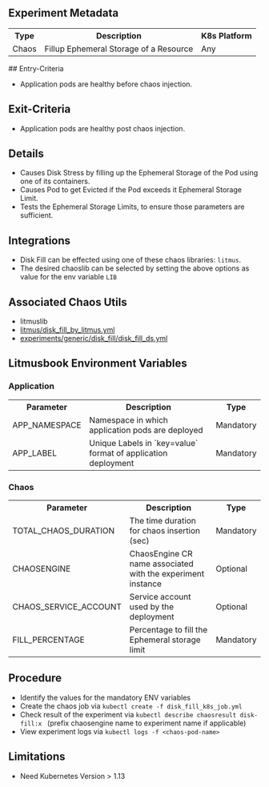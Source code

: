 ## Experiment Metadata

<table>
<tr>
<th> Type </th>
<th>  Description  </th>
<th> K8s Platform </th>
</tr>
<tr>
<td> Chaos </td>
<td> Fillup Ephemeral Storage of a Resource </td>
<td> Any </td>
</tr>
</table>
## Entry-Criteria

-  Application pods are healthy before chaos injection.

## Exit-Criteria

-  Application pods are healthy post chaos injection.

## Details

-  Causes Disk Stress by filling up the Ephemeral Storage of the Pod using one of its containers.
-  Causes Pod to get Evicted if the Pod exceeds it Ephemeral Storage Limit.
-  Tests the Ephemeral Storage Limits, to ensure those parameters are sufficient.

## Integrations

-  Disk Fill can be effected using one of these chaos libraries: `litmus`.
-  The desired chaoslib can be selected by setting the above options as value for the env variable `LIB`

## Associated Chaos Utils 

-  litmuslib
  -  [litmus/disk_fill_by_litmus.yml](/chaoslib/litmus/disk_fill_by_litmus.yml)
  -  [experiments/generic/disk_fill/disk_fill_ds.yml](/experiments/generic/disk_fill/disk_fill_ds.yml)

## Litmusbook Environment Variables

### Application

<table>
<tr>
<th>  Parameter   </t>
<th>  Description    </th>
<th>  Type  </th>
</tr>
<tr> 
<td> APP_NAMESPACE </td>
<td> Namespace in which application pods are deployed  </td>
<td> Mandatory  </td>
</tr>
<tr> 
<td> APP_LABEL </td>
<td>  Unique Labels in `key=value` format of application deployment </td>
<td> Mandatory  </td>
</tr>
</table>

### Chaos

<table>
<tr>
<th> Parameter </th>
<th> Description </th>
<th> Type </th>
</tr>
<tr> 
<td> TOTAL_CHAOS_DURATION </td>
<td> The time duration for chaos insertion (sec) </td>
<td> Mandatory </td>
</tr>
<tr> 
<td> CHAOSENGINE </td>
<td> ChaosEngine CR name associated with the experiment instance </td>
<td> Optional </td>
</tr>
<tr> 
<td> CHAOS_SERVICE_ACCOUNT </td>
<td> Service account used by the deployment </td>
<td> Optional </td>
</tr>
<tr> 
<td> FILL_PERCENTAGE </td>
<td> Percentage to fill the Ephemeral storage limit </td>
<td> Mandatory </td>
</tr>
</table>

## Procedure

-  Identify the values for the mandatory ENV variables
-  Create the chaos job via `kubectl create -f disk_fill_k8s_job.yml`
-  Check result of the experiment via `kubectl describe chaosresult disk-fill:x
` (prefix chaosengine name to experiment name if applicable)
-  View experiment logs via `kubectl logs -f <chaos-pod-name>`

## Limitations

-  Need Kubernetes Version > 1.13